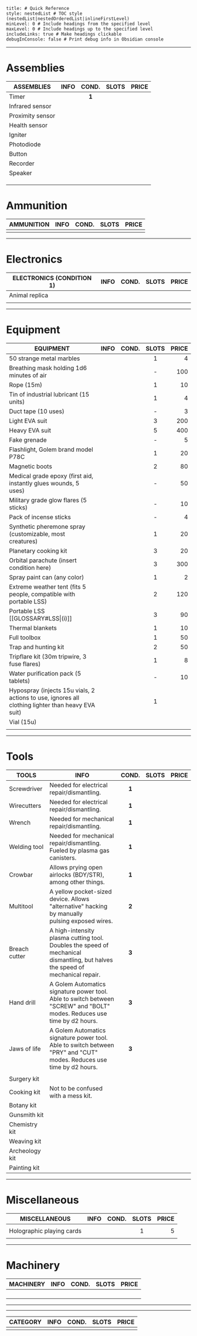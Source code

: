 

```table-of-contents
title: # Quick Reference
style: nestedList # TOC style (nestedList|nestedOrderedList|inlineFirstLevel)
minLevel: 0 # Include headings from the specified level
maxLevel: 0 # Include headings up to the specified level
includeLinks: true # Make headings clickable
debugInConsole: false # Print debug info in Obsidian console
```


---

# Assemblies

| **ASSEMBLIES**   | **INFO** | **COND.** | **SLOTS** | **PRICE** |
| ---------------- | -------- | :-------: | :-------: | --------: |
| Timer            |          |   **1**   |           |           |
| Infrared sensor  |          |           |           |           |
| Proximity sensor |          |           |           |           |
| Health sensor    |          |           |           |           |
| Igniter          |          |           |           |           |
| Photodiode       |          |           |           |           |
| Button           |          |           |           |           |
| Recorder         |          |           |           |           |
| Speaker          |          |           |           |           |
|                  |          |           |           |           |
|                  |          |           |           |           |
|                  |          |           |           |           |



# Ammunition

| **AMMUNITION** | **INFO** | **COND.** | **SLOTS** | **PRICE** |
| -------------- | -------- | :-------: | :-------: | --------: |
|                |          |           |           |           |


---

# Electronics

| **ELECTRONICS** (CONDITION 1) | **INFO** | **COND.** | **SLOTS** | **PRICE** |
| ----------------------------- | -------- | :-------: | :-------: | --------: |
| Animal replica                |          |           |           |           |
|                               |          |           |           |           |

---

# Equipment

| **EQUIPMENT**                                                                                     | **INFO** | **COND.** | **SLOTS** | **PRICE** |
| ------------------------------------------------------------------------------------------------- | -------- | :-------: | :-------: | --------: |
| 50 strange metal marbles                                                                          |          |           |     1     |         4 |
| Breathing mask holding 1d6 minutes of air                                                         |          |           |     -     |       100 |
| Rope (15m)                                                                                        |          |           |     1     |        10 |
| Tin of industrial lubricant (15 units)                                                            |          |           |     1     |         4 |
| Duct tape (10 uses)                                                                               |          |           |     -     |         3 |
| Light EVA suit                                                                                    |          |           |     3     |       200 |
| Heavy EVA suit                                                                                    |          |           |     5     |       400 |
| Fake grenade                                                                                      |          |           |     -     |         5 |
| Flashlight, Golem brand model P78C                                                                |          |           |     1     |        20 |
| Magnetic boots                                                                                    |          |           |     2     |        80 |
| Medical grade epoxy (first aid, instantly glues wounds, 5 uses)                                   |          |           |     -     |        50 |
| Military grade glow flares (5 sticks)                                                             |          |           |     -     |        10 |
| Pack of incense sticks                                                                            |          |           |     -     |         4 |
| Synthetic pheremone spray (customizable, most creatures)                                          |          |           |     1     |        20 |
| Planetary cooking kit                                                                             |          |           |     3     |        20 |
| Orbital parachute (insert condition here)                                                         |          |           |     3     |       300 |
| Spray paint can (any color)                                                                       |          |           |     1     |         2 |
| Extreme weather tent (fits 5 people, compatible with portable LSS)                                |          |           |     2     |       120 |
| Portable LSS [[GLOSSARY#LSS\|(i)]]                                                                |          |           |     3     |        90 |
| Thermal blankets                                                                                  |          |           |     1     |        10 |
| Full toolbox                                                                                      |          |           |     1     |        50 |
| Trap and hunting kit                                                                              |          |           |     2     |        50 |
| Tripflare kit (30m tripwire, 3 fuse flares)                                                       |          |           |     1     |         8 |
| Water purification pack (5 tablets)                                                               |          |           |     -     |        10 |
| Hypospray (injects 15u vials, 2 actions to use, ignores all clothing lighter than heavy EVA suit) |          |           |     1     |           |
| Vial (15u)                                                                                        |          |           |           |           |
|                                                                                                   |          |           |           |           |

---

# Tools

| **TOOLS**      | **INFO**                                                                                                                               | **COND.** | **SLOTS** | **PRICE** |
| -------------- | -------------------------------------------------------------------------------------------------------------------------------------- | :-------: | :-------: | --------: |
| Screwdriver    | Needed for electrical repair/dismantling.                                                                                              |   **1**   |           |           |
| Wirecutters    | Needed for electrical repair/dismantling.                                                                                              |   **1**   |           |           |
| Wrench         | Needed for mechanical repair/dismantling.                                                                                              |   **1**   |           |           |
| Welding tool   | Needed for mechanical repair/dismantling.<br>Fueled by plasma gas canisters.                                                           |   **1**   |           |           |
| Crowbar        | Allows prying open airlocks (BDY/STR),<br>among other things.                                                                          |   **1**   |           |           |
| Multitool      | A yellow pocket-sized device. Allows<br>"alternative" hacking by manually<br>pulsing exposed wires.                                    |   **2**   |           |           |
| Breach cutter  | A high-intensity plasma cutting tool.<br>Doubles the speed of mechanical<br>dismantling, but halves the speed of<br>mechanical repair. |   **3**   |           |           |
| Hand drill     | A Golem Automatics signature power tool.<br>Able to switch between "SCREW" and "BOLT"<br>modes. Reduces use time by d2 hours.          |   **3**   |           |           |
| Jaws of life   | A Golem Automatics signature power tool.<br>Able to switch between "PRY" and "CUT"<br>modes. Reduces use time by d2 hours.             |   **3**   |           |           |
|                |                                                                                                                                        |           |           |           |
| Surgery kit    |                                                                                                                                        |           |           |           |
| Cooking kit    | Not to be confused with a mess kit.                                                                                                    |           |           |           |
| Botany kit     |                                                                                                                                        |           |           |           |
| Gunsmith kit   |                                                                                                                                        |           |           |           |
| Chemistry kit  |                                                                                                                                        |           |           |           |
| Weaving kit    |                                                                                                                                        |           |           |           |
| Archeology kit |                                                                                                                                        |           |           |           |
| Painting kit   |                                                                                                                                        |           |           |           |

---

# Miscellaneous

| **MISCELLANEOUS**         | **INFO** | **COND.** | **SLOTS** | **PRICE** |
| ------------------------- | -------- | :-------: | :-------: | --------: |
|                           |          |           |           |           |
| Holographic playing cards |          |           |     1     |         5 |
|                           |          |           |           |           |

---

# Machinery

| **MACHINERY** | **INFO** | **COND.** | **SLOTS** | **PRICE** |
| ------------- | -------- | :-------: | :-------: | --------: |
|               |          |           |           |           |
|               |          |           |           |           |
|               |          |           |           |           |
|               |          |           |           |           |



---
---


| **CATEGORY** | **INFO** | **COND.** | **SLOTS** | **PRICE** |
| ------------ | -------- | :-------: | :-------: | --------: |
|              |          |           |           |           |
